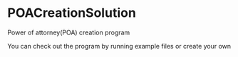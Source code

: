 # POACreationSolution
Power of attorney(POA) creation program

You can check out the program by running example files or create your own
